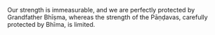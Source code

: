 Our strength is immeasurable, and we are perfectly protected by Grandfather Bhīṣma, whereas the strength of the Pāṇḍavas, carefully protected by Bhīma, is limited.